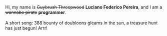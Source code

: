Hi, my name is ~~Guybrush Threepwood~~ **Luciano Federico Pereira**, and I am a ~~wannabe pirate~~ **programmer**.<br><br>A short song: 388 bounty of doubloons gleams in the sun, a treasure hunt has just begun! Arrr!
